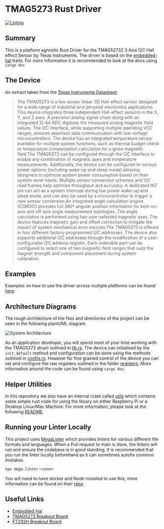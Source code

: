 # TMAG5273 Rust Driver

[![Linting](https://github.com/dysonltd/tmag5273/actions/workflows/Linting.yaml/badge.svg)](https://github.com/dysonltd/tmag5273/actions/workflows/Linting.yaml)

## Summary
This is a platform agnostic Rust Driver for the TMAG52732 3 Axis I2C
Hall effect Sensor by Texas Instruments. The driver is based on the
[embedded-hal](https://github.com/rust-embedded/embedded-hal) traits.
For more information it is recommended to look at the docs using `cargo doc`

## The Device
An extract taken from the [Texas Instruments Datasheet](./docs/tmag5273.pdf):
>The TMAG5273 is a low-power linear 3D Hall-effect
sensor designed for a wide range of industrial
and personal electronics applications. This device
integrates three independent Hall-effect sensors in
the X, Y, and Z axes. A precision analog signal-chain
along with an integrated 12-bit ADC digitizes
the measured analog magnetic field values. The
I2C interface, while supporting multiple operating
VCC ranges, ensures seamless data communication
with low-voltage microcontrollers. The device has an
integrated temperature sensor available for multiple
system functions, such as thermal budget check or
temperature compensation calculation for a given
magnetic field.The TMAG5273 can be configured through the I2C
interface to enable any combination of magnetic
axes and temperature measurements. Additionally,
the device can be configured to various power
options (including wake-up and sleep mode) allowing
designers to optimize system power consumption
based on their system-level needs. Multiple sensor
conversion schemes and I2C read frames help
optimize throughput and accuracy. A dedicated
INT pin can act as a system interrupt during
low power wake-up and sleep mode, and can also be used by a
microcontroller to trigger a new sensor conversion.An integrated
angle calculation engine (CORDIC)
provides full 360° angular position information for both
on-axis and off-axis angle measurement topologies.
The angle calculation is performed using two
user-selected magnetic axes. The device features
magnetic gain and offset correction to mitigate the
impact of system mechanical error sources.The TMAG5273 is
offered in four different factory-programmed I2C addresses.
The device also supports additional I2C addresses through the modification
of a user-configurable I2C address register. Each
orderable part can be configured to select one of two
magnetic field ranges that suits the magnet strength
and component placement during system calibration.

## Examples

Examples on how to use the driver across multiple platforms can be found [here](./examples/README.md)

## Architecture Diagrams

The rough architecture of the files and directories of the project can be seen in
the following plantUML diagram.

![System Architecture](./docs/architecture.png)

As an application developer, you will spend most of your time working with the
TMAG5273 struct outlined in [lib.rs](./src/lib.rs). The device can initialised
by the `init_default` method and configuration can be done using the methods
outlined in [config.rs](./src/config.rs). However for fine grained control
of the device you can set and configure the raw registers outlined in the
folder [registers](./src/registers/). More information around the code can
be found using `cargo doc`.

## Helper Utilities

In this repository we also have an internal crate called [utils](./utils/) which contains some simple rust code for using the library on either Raspberry Pi or a Desktop Linux/Mac Machine. For more information, please look at the following [README](./utils/README.md).

## Running your Linter Locally

This project uses [MegaLinter](https://github.com/oxsecurity/megalinter) which provides linters for various different file formats and languages. When a Pull request to main is done, the linters will run and ensure the codebase is in good standing. It is recommended that you run the linter locally beforehand as it can sometimes autofix common mistakes.

```bash
npx mega-linter-runner
```

You will need to have docker and Node installed to use this, more information can be found on their [repo](https://github.com/oxsecurity/megalinter)

## Useful Links

- [Embedded Hal](https://docs.rs/embedded-hal/latest/embedded_hal/)
- [TMAG5273 Breakout Board](https://www.sparkfun.com/products/23880)
- [FT232H Breakout Board](https://www.adafruit.com/product/2264)
